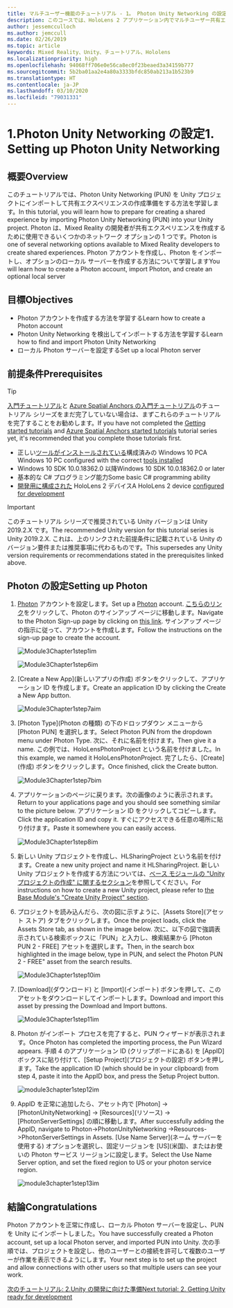 ```yaml
---
title: マルチユーザー機能のチュートリアル - 1。 Photon Unity Networking の設定
description: このコースでは、HoloLens 2 アプリケーション内でマルチユーザー共有エクスペリエンスを実装する方法について学習します。
author: jessemcculloch
ms.author: jemccull
ms.date: 02/26/2019
ms.topic: article
keywords: Mixed Reality、Unity、チュートリアル、Hololens
ms.localizationpriority: high
ms.openlocfilehash: 94068ff706e0e56ca8ec0f23beaed3a34159b777
ms.sourcegitcommit: 5b2ba01aa2e4a80a3333bfdc850ab213a1b523b9
ms.translationtype: HT
ms.contentlocale: ja-JP
ms.lasthandoff: 03/10/2020
ms.locfileid: "79031331"
---
```

# <a name="1-setting-up-photon-unity-networking"></a><span data-ttu-id="90c6f-105">1.Photon Unity Networking の設定</span><span class="sxs-lookup"><span data-stu-id="90c6f-105">1. Setting up Photon Unity Networking</span></span>

## <a name="overview"></a><span data-ttu-id="90c6f-106">概要</span><span class="sxs-lookup"><span data-stu-id="90c6f-106">Overview</span></span>

<span data-ttu-id="90c6f-107">このチュートリアルでは、Photon Unity Networking (PUN) を Unity プロジェクトにインポートして共有エクスペリエンスの作成準備をする方法を学習します。</span><span class="sxs-lookup"><span data-stu-id="90c6f-107">In this tutorial, you will learn how to prepare for creating a shared experience by importing Photon Unity Networking (PUN) into your Unity project.</span></span> <span data-ttu-id="90c6f-108">Photon は、Mixed Reality の開発者が共有エクスペリエンスを作成するために使用できるいくつかのネットワーク オプションの 1 つです。</span><span class="sxs-lookup"><span data-stu-id="90c6f-108">Photon is one of several networking options available to Mixed Reality developers to create shared experiences.</span></span> <span data-ttu-id="90c6f-109">Photon アカウントを作成し、Photon をインポートし、オプションのローカル サーバーを作成する方法について学習します</span><span class="sxs-lookup"><span data-stu-id="90c6f-109">You will learn how to create a Photon account, import Photon, and create an optional local server</span></span>

## <a name="objectives"></a><span data-ttu-id="90c6f-110">目標</span><span class="sxs-lookup"><span data-stu-id="90c6f-110">Objectives</span></span>

* <span data-ttu-id="90c6f-111">Photon アカウントを作成する方法を学習する</span><span class="sxs-lookup"><span data-stu-id="90c6f-111">Learn how to create a Photon account</span></span>
* <span data-ttu-id="90c6f-112">Photon Unity Networking を検出してインポートする方法を学習する</span><span class="sxs-lookup"><span data-stu-id="90c6f-112">Learn how to find and import Photon Unity Networking</span></span>
* <span data-ttu-id="90c6f-113">ローカル Photon サーバーを設定する</span><span class="sxs-lookup"><span data-stu-id="90c6f-113">Set up a local Photon server</span></span>

## <a name="prerequisites"></a><span data-ttu-id="90c6f-114">前提条件</span><span class="sxs-lookup"><span data-stu-id="90c6f-114">Prerequisites</span></span>

>[!TIP]
><span data-ttu-id="90c6f-115">[入門チュートリアル](mrlearning-base.md)と [Azure Spatial Anchors の入門チュートリアル](mrlearning-asa-ch1.md)のチュートリアル シリーズをまだ完了していない場合は、まずこれらのチュートリアルを完了することをお勧めします。</span><span class="sxs-lookup"><span data-stu-id="90c6f-115">If you have not completed the [Getting started tutorials](mrlearning-base.md) and [Azure Spatial Anchors started tutorials](mrlearning-asa-ch1.md) tutorial series yet, it's recommended that you complete those tutorials first.</span></span>

* <span data-ttu-id="90c6f-116">正しい[ツールがインストールされている](install-the-tools.md)構成済みの Windows 10 PC</span><span class="sxs-lookup"><span data-stu-id="90c6f-116">A Windows 10 PC configured with the correct [tools installed](install-the-tools.md)</span></span>
* <span data-ttu-id="90c6f-117">Windows 10 SDK 10.0.18362.0 以降</span><span class="sxs-lookup"><span data-stu-id="90c6f-117">Windows 10 SDK 10.0.18362.0 or later</span></span>
* <span data-ttu-id="90c6f-118">基本的な C# プログラミング能力</span><span class="sxs-lookup"><span data-stu-id="90c6f-118">Some basic C# programming ability</span></span>
* <span data-ttu-id="90c6f-119">[開発用に構成された](using-visual-studio.md#enabling-developer-mode) HoloLens 2 デバイス</span><span class="sxs-lookup"><span data-stu-id="90c6f-119">A HoloLens 2 device [configured for development](using-visual-studio.md#enabling-developer-mode)</span></span>

>[!IMPORTANT]
> <span data-ttu-id="90c6f-120">このチュートリアル シリーズで推奨されている Unity バージョンは Unity 2019.2.X です。</span><span class="sxs-lookup"><span data-stu-id="90c6f-120">The recommended Unity version for this tutorial series is Unity 2019.2.X.</span></span> <span data-ttu-id="90c6f-121">これは、上のリンクされた前提条件に記載されている Unity のバージョン要件または推奨事項に代わるものです。</span><span class="sxs-lookup"><span data-stu-id="90c6f-121">This supersedes any Unity version requirements or recommendations stated in the prerequisites linked above.</span></span>

## <a name="setting-up-photon"></a><span data-ttu-id="90c6f-122">Photon の設定</span><span class="sxs-lookup"><span data-stu-id="90c6f-122">Setting up Photon</span></span>

1. <span data-ttu-id="90c6f-123">[Photon](https://dashboard.photonengine.com//Account/SignUp) アカウントを設定します。</span><span class="sxs-lookup"><span data-stu-id="90c6f-123">Set up a [Photon](https://dashboard.photonengine.com//Account/SignUp) account.</span></span> <span data-ttu-id="90c6f-124">[こちらのリンク](https://dashboard.photonengine.com//Account/SignUp)をクリックして、Photon のサインアップ ページに移動します。</span><span class="sxs-lookup"><span data-stu-id="90c6f-124">Navigate to the Photon Sign-up page by clicking on [this link](https://dashboard.photonengine.com//Account/SignUp).</span></span> <span data-ttu-id="90c6f-125">サインアップ ページの指示に従って、アカウントを作成します。</span><span class="sxs-lookup"><span data-stu-id="90c6f-125">Follow the instructions on the sign-up page to create the account.</span></span>

    ![Module3Chapter1step1im](images/module3chapter1step1im.PNG)

    ![Module3Chapter1step6im](images/module3chapter1step6im.PNG)

2. <span data-ttu-id="90c6f-128">[Create a New App]\(新しいアプリの作成\) ボタンをクリックして、アプリケーション ID を作成します。</span><span class="sxs-lookup"><span data-stu-id="90c6f-128">Create an application ID by clicking the Create a New App button.</span></span>

    ![Module3Chapter1step7aim](images/module3chapter1step7aim.PNG)

3. <span data-ttu-id="90c6f-130">[Photon Type]\(Photon の種類\) の下のドロップダウン メニューから [Photon PUN] を選択します。</span><span class="sxs-lookup"><span data-stu-id="90c6f-130">Select Photon PUN from the dropdown menu under Photon Type.</span></span> <span data-ttu-id="90c6f-131">次に、それに名前を付けます。</span><span class="sxs-lookup"><span data-stu-id="90c6f-131">Then give it a name.</span></span> <span data-ttu-id="90c6f-132">この例では、HoloLensPhotonProject という名前を付けました。</span><span class="sxs-lookup"><span data-stu-id="90c6f-132">In this example, we named it HoloLensPhotonProject.</span></span> <span data-ttu-id="90c6f-133">完了したら、[Create]\(作成\) ボタンをクリックします。</span><span class="sxs-lookup"><span data-stu-id="90c6f-133">Once finished, click the Create button.</span></span>

    ![Module3Chapter1step7bim](images/module3chapter1step7bim.PNG)

4. <span data-ttu-id="90c6f-135">アプリケーションのページに戻ります。次の画像のように表示されます。</span><span class="sxs-lookup"><span data-stu-id="90c6f-135">Return to your applications page and you should see something similar to the picture below.</span></span> <span data-ttu-id="90c6f-136">アプリケーション ID をクリックしてコピーします。</span><span class="sxs-lookup"><span data-stu-id="90c6f-136">Click the application ID and copy it.</span></span> <span data-ttu-id="90c6f-137">すぐにアクセスできる任意の場所に貼り付けます。</span><span class="sxs-lookup"><span data-stu-id="90c6f-137">Paste it somewhere you can easily access.</span></span>  

    ![Module3Chapter1step8im](images/module3chapter1step8im.PNG)

5. <span data-ttu-id="90c6f-139">新しい Unity プロジェクトを作成し、HLSharingProject という名前を付けます。</span><span class="sxs-lookup"><span data-stu-id="90c6f-139">Create a new unity project and name it HLSharingProject.</span></span> <span data-ttu-id="90c6f-140">新しい Unity プロジェクトを作成する方法については、[ベース モジュールの "Unity プロジェクトの作成" に関するセクション](https://docs.microsoft.com//windows/mixed-reality/mrlearning-base-ch1#create-new-unity-project)を参照してください。</span><span class="sxs-lookup"><span data-stu-id="90c6f-140">For instructions on how to create a new Unity project, please refer to [the Base Module's "Create Unity Project" section](https://docs.microsoft.com//windows/mixed-reality/mrlearning-base-ch1#create-new-unity-project).</span></span> 

6. <span data-ttu-id="90c6f-141">プロジェクトを読み込んだら、次の図に示すように、[Assets Store]\(アセット ストア\) タブをクリックします。</span><span class="sxs-lookup"><span data-stu-id="90c6f-141">Once the project loads, click the Assets Store tab, as shown in the image below.</span></span> <span data-ttu-id="90c6f-142">次に、以下の図で強調表示されている検索ボックスに「PUN」と入力し、検索結果から [Photon PUN 2 - FREE] アセットを選択します。</span><span class="sxs-lookup"><span data-stu-id="90c6f-142">Then, in the search box highlighted in the image below, type in PUN, and select the Photon PUN 2 - FREE" asset from the search results.</span></span>

    ![Module3Chapter1step10im](images/module3chapter1step10im.PNG)

7. <span data-ttu-id="90c6f-144">[Download]\(ダウンロード\) と [Import]\(インポート\) ボタンを押して、このアセットをダウンロードしてインポートします。</span><span class="sxs-lookup"><span data-stu-id="90c6f-144">Download and import this asset by pressing the Download and Import buttons.</span></span>

    ![Module3Chapter1step11im](images/module3chapter1step11im.PNG)

8. <span data-ttu-id="90c6f-146">Photon がインポート プロセスを完了すると、PUN ウィザードが表示されます。</span><span class="sxs-lookup"><span data-stu-id="90c6f-146">Once Photon has completed the importing process, the Pun Wizard appears.</span></span> <span data-ttu-id="90c6f-147">手順 4 のアプリケーション ID (クリップボードにある) を [AppID] ボックスに貼り付けて、[Setup Project]\(プロジェクトの設定\) ボタンを押します。</span><span class="sxs-lookup"><span data-stu-id="90c6f-147">Take the application ID (which should be in your clipboard) from step 4, paste it into the AppID box, and press the Setup Project button.</span></span>

    ![module3chapter1step12im](images/module3chapter1step12im.PNG)

9. <span data-ttu-id="90c6f-149">AppID を正常に追加したら、アセット内で [Photon] -> [PhotonUnityNetworking] -> [Resources]\(リソース\) -> [PhotonServerSettings] の順に移動します。</span><span class="sxs-lookup"><span data-stu-id="90c6f-149">After successfully adding the AppID, navigate to Photon->PhotonUnityNetworking ->Resources->PhotonServerSettings in Assets.</span></span> <span data-ttu-id="90c6f-150">[Use Name Server]\(ネーム サーバーを使用する\) オプションを選択し、固定リージョンを [US]\(米国\)、またはお使いの Photon サービス リージョンに設定します。</span><span class="sxs-lookup"><span data-stu-id="90c6f-150">Select the Use Name Server option, and set the fixed region to US or your photon service region.</span></span>

    ![module3chapter1step13im](images/module3chapter1step13im.PNG)

## <a name="congratulations"></a><span data-ttu-id="90c6f-152">結論</span><span class="sxs-lookup"><span data-stu-id="90c6f-152">Congratulations</span></span>

<span data-ttu-id="90c6f-153">Photon アカウントを正常に作成し、ローカル Photon サーバーを設定し、PUN を Unity にインポートしました。</span><span class="sxs-lookup"><span data-stu-id="90c6f-153">You have successfully created a Photon account, set up a local Photon server, and imported PUN into Unity.</span></span> <span data-ttu-id="90c6f-154">次の手順では、プロジェクトを設定し、他のユーザーとの接続を許可して複数のユーザーが作業を表示できるようにします。</span><span class="sxs-lookup"><span data-stu-id="90c6f-154">Your next step is to set up the project and allow connections with other users so that multiple users can see your work.</span></span>

<span data-ttu-id="90c6f-155">[次のチュートリアル: 2.Unity の開発に向けた準備](mrlearning-sharing(photon)-ch2.md)</span><span class="sxs-lookup"><span data-stu-id="90c6f-155">[Next tutorial: 2. Getting Unity ready for development](mrlearning-sharing(photon)-ch2.md)</span></span>
